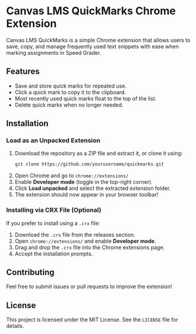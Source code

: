 # Canvas LMS QuickMarks Chrome Extension

Canvas LMS QuickMarks is a simple Chrome extension that allows users to save, copy, and manage frequently used text snippets with ease when marking assignments in Speed Grader.

## Features
- Save and store quick marks for repeated use.
- Click a quick mark to copy it to the clipboard.
- Most recently used quick marks float to the top of the list.
- Delete quick marks when no longer needed.

## Installation

### Load as an Unpacked Extension
1. Download the repository as a ZIP file and extract it, or clone it using:
   ```sh
   git clone https://github.com/yourusername/quickmarks.git
   ```
2. Open Chrome and go to `chrome://extensions/`
3. Enable **Developer mode** (toggle in the top-right corner).
4. Click **Load unpacked** and select the extracted extension folder.
5. The extension should now appear in your browser toolbar!

### Installing via CRX File (Optional)
If you prefer to install using a `.crx` file:
1. Download the `.crx` file from the releases section.
2. Open `chrome://extensions/` and enable **Developer mode**.
3. Drag and drop the `.crx` file into the Chrome extensions page.
4. Accept the installation prompts.


## Contributing
Feel free to submit issues or pull requests to improve the extension!

## License
This project is licensed under the MIT License. See the `LICENSE` file for details.

